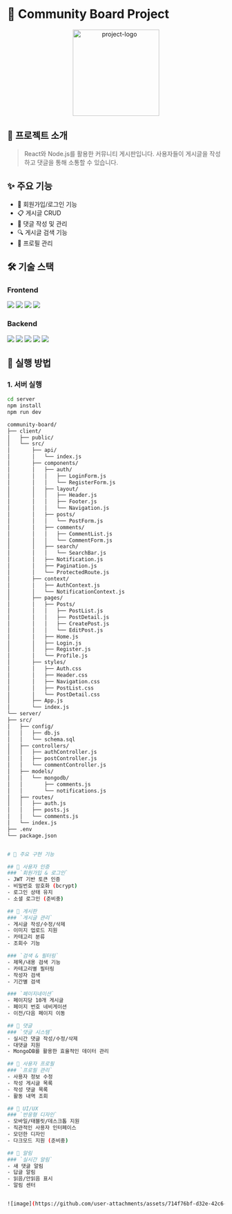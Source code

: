 # 🌟 Community Board Project

<p align="center">
 <img src="project-logo.png" alt="project-logo" width="200">
</p>

## 📝 프로젝트 소개
> React와 Node.js를 활용한 커뮤니티 게시판입니다. 사용자들이 게시글을 작성하고 댓글을 통해 소통할 수 있습니다.

## ✨ 주요 기능
- 💫 회원가입/로그인 기능
- 📋 게시글 CRUD
- 💭 댓글 작성 및 관리
- 🔍 게시글 검색 기능
- 👤 프로필 관리

## 🛠 기술 스택

### Frontend
<img src="https://img.shields.io/badge/React-61DAFB?style=flat-square&logo=React&logoColor=black"/>
<img src="https://img.shields.io/badge/React Router-CA4245?style=flat-square&logo=React Router&logoColor=white"/>
<img src="https://img.shields.io/badge/Axios-5A29E4?style=flat-square&logo=Axios&logoColor=white"/>
<img src="https://img.shields.io/badge/Tailwind CSS-06B6D4?style=flat-square&logo=Tailwind CSS&logoColor=white"/>

### Backend
<img src="https://img.shields.io/badge/Node.js-339933?style=flat-square&logo=Node.js&logoColor=white"/>
<img src="https://img.shields.io/badge/Express-000000?style=flat-square&logo=Express&logoColor=white"/>
<img src="https://img.shields.io/badge/MySQL-4479A1?style=flat-square&logo=MySQL&logoColor=white"/>
<img src="https://img.shields.io/badge/MongoDB-47A248?style=flat-square&logo=MongoDB&logoColor=white"/>
<img src="https://img.shields.io/badge/JWT-000000?style=flat-square&logo=JSON Web Tokens&logoColor=white"/>

## 🚀 실행 방법

### 1. 서버 실행
```bash
cd server
npm install
npm run dev

community-board/
├── client/
│   ├── public/
│   └── src/
│       ├── api/
│       │   └── index.js
│       ├── components/
│       │   ├── auth/
│       │   │   ├── LoginForm.js
│       │   │   └── RegisterForm.js
│       │   ├── layout/
│       │   │   ├── Header.js
│       │   │   ├── Footer.js
│       │   │   └── Navigation.js
│       │   ├── posts/
│       │   │   └── PostForm.js
│       │   ├── comments/
│       │   │   ├── CommentList.js
│       │   │   └── CommentForm.js
│       │   ├── search/
│       │   │   └── SearchBar.js
│       │   ├── Notification.js
│       │   ├── Pagination.js
│       │   └── ProtectedRoute.js
│       ├── context/
│       │   ├── AuthContext.js
│       │   └── NotificationContext.js
│       ├── pages/
│       │   ├── Posts/
│       │   │   ├── PostList.js
│       │   │   ├── PostDetail.js
│       │   │   ├── CreatePost.js
│       │   │   └── EditPost.js
│       │   ├── Home.js
│       │   ├── Login.js
│       │   ├── Register.js
│       │   └── Profile.js
│       ├── styles/
│       │   ├── Auth.css
│       │   ├── Header.css
│       │   ├── Navigation.css
│       │   ├── PostList.css
│       │   └── PostDetail.css
│       ├── App.js
│       └── index.js
└── server/
├── src/
│   ├── config/
│   │   ├── db.js
│   │   └── schema.sql
│   ├── controllers/
│   │   ├── authController.js
│   │   ├── postController.js
│   │   └── commentController.js
│   ├── models/
│   │   └── mongodb/
│   │       ├── comments.js
│   │       └── notifications.js
│   ├── routes/
│   │   ├── auth.js
│   │   ├── posts.js
│   │   └── comments.js
│   └── index.js
├── .env
└── package.json


# 💫 주요 구현 기능

## 🔐 사용자 인증
### `회원가입 & 로그인`
- JWT 기반 토큰 인증
- 비밀번호 암호화 (bcrypt)
- 로그인 상태 유지
- 소셜 로그인 (준비중)

## 📝 게시판
### `게시글 관리`
- 게시글 작성/수정/삭제
- 이미지 업로드 지원
- 카테고리 분류
- 조회수 기능

### `검색 & 필터링`
- 제목/내용 검색 기능
- 카테고리별 필터링
- 작성자 검색
- 기간별 검색

### `페이지네이션`
- 페이지당 10개 게시글
- 페이지 번호 네비게이션
- 이전/다음 페이지 이동

## 💬 댓글
### `댓글 시스템`
- 실시간 댓글 작성/수정/삭제
- 대댓글 지원
- MongoDB를 활용한 효율적인 데이터 관리

## 👤 사용자 프로필
### `프로필 관리`
- 사용자 정보 수정
- 작성 게시글 목록
- 작성 댓글 목록
- 활동 내역 조회

## 🎨 UI/UX
### `반응형 디자인`
- 모바일/태블릿/데스크톱 지원
- 직관적인 사용자 인터페이스
- 모던한 디자인
- 다크모드 지원 (준비중)

## 🔔 알림
### `실시간 알림`
- 새 댓글 알림
- 답글 알림
- 읽음/안읽음 표시
- 알림 센터


![image](https://github.com/user-attachments/assets/714f76bf-d32e-42c6-9379-d7c7d02936a6)
